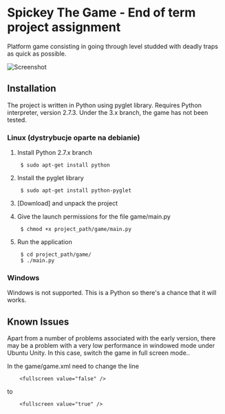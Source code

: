 # Spickey The Game - End of term project assignment

Platform game consisting in going through level studded with deadly traps as quick as possible. 

![Screenshot](http://eros.vlo.gda.pl/~spiroz/projekt/screen.png)


## Installation

The project is written in Python using pyglet library.
Requires Python interpreter, version 2.7.3. Under the 3.x branch, the game has not been tested.

### Linux (dystrybucje oparte na debianie)

1. Install Python 2.7.x branch
    
    	$ sudo apt-get install python
    
2. Install the pyglet library 
    
    	$ sudo apt-get install python-pyglet
    
3. [Download] and unpack the project
4. Give the launch permissions for the file game/main.py
    
    	$ chmod +x project_path/game/main.py

5. Run the application
		
		$ cd project_path/game/
		$ ./main.py
    
[Pobierz]: https://github.com/jmietki/Projekt/archive/master.zip

### Windows 

Windows is not supported. This is a Python so there's a chance that it will works.

## Known Issues

Apart from a number of problems associated with the early version, there may be a problem with a very low performance in windowed mode under Ubuntu Unity.
In this case, switch the game in full screen mode.. 

In the game/game.xml need to change the line
	
		<fullscreen value="false" />

to 

		<fullscreen value="true" />
